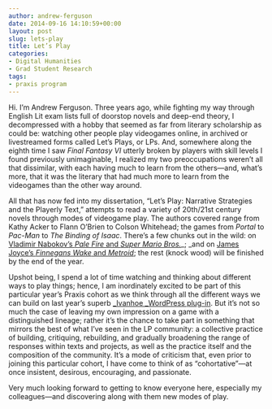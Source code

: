 ```yaml
---
author: andrew-ferguson
date: 2014-09-16 14:10:59+00:00
layout: post
slug: lets-play
title: Let’s Play
categories:
- Digital Humanities
- Grad Student Research
tags:
- praxis program
---
```


Hi. I’m Andrew Ferguson. Three years ago, while fighting my way through English Lit exam lists full of doorstop novels and deep-end theory, I decompressed with a hobby that seemed as far from literary scholarship as could be: watching other people play videogames online, in archived or livestreamed forms called Let’s Plays, or LPs. And, somewhere along the eighth time I saw _Final Fantasy VI_ utterly broken by players with skill levels I found previously unimaginable, I realized my two preoccupations weren’t all that dissimilar, with each having much to learn from the others—and, what’s more, that it was the literary that had much more to learn from the videogames than the other way around.

All that has now fed into my dissertation, “Let’s Play: Narrative Strategies and the Playerly Text,” attempts to read a variety of 20th/21st century novels through modes of videogame play. The authors covered range from Kathy Acker to Flann O’Brien to Colson Whitehead; the games from _Portal_ to _Pac-Man_ to _The Binding of Isaac_. There’s a few chunks out in the wild: on [Vladimir Nabokov’s _Pale Fire_ and _Super Mario Bros._](http://scholarworks.iu.edu/journals/index.php/textual/article/view/5052)_; _and on [James Joyce’s _Finnegans Wake_ and _Metroid_](http://hjs.ff.cuni.cz/main/essays.php?essay=ferguson); the rest (knock wood) will be finished by the end of the year.

Upshot being, I spend a lot of time watching and thinking about different ways to play things; hence, I am inordinately excited to be part of this particular year’s Praxis cohort as we think through all the different ways we can build on last year’s superb [_Ivanhoe _WordPress plug-in](http://ivanhoe.scholarslab.org/). But it’s not so much the case of leaving my own impression on a game with a distinguished lineage; rather it’s the chance to take part in something that mirrors the best of what I’ve seen in the LP community: a collective practice of building, critiquing, rebuilding, and gradually broadening the range of responses within texts and projects, as well as the practice itself and the composition of the community. It’s a mode of criticism that, even prior to joining this particular cohort, I have come to think of as “cohortative”—at once insistent, desirous, encouraging, and passionate.

Very much looking forward to getting to know everyone here, especially my colleagues—and discovering along with them new modes of play.


